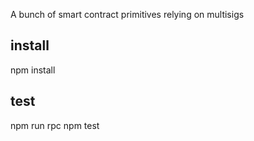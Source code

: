 A bunch of smart contract primitives relying on multisigs

## install
npm install

## test
npm run rpc
npm test